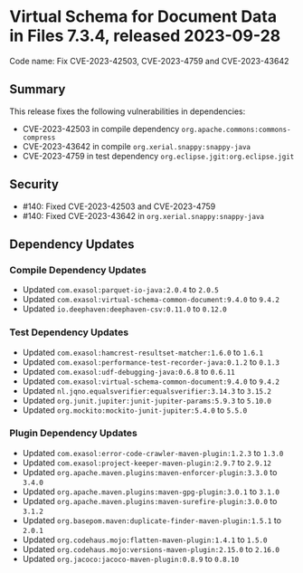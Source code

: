 # Virtual Schema for Document Data in Files 7.3.4, released 2023-09-28

Code name: Fix CVE-2023-42503, CVE-2023-4759 and CVE-2023-43642

## Summary

This release fixes the following vulnerabilities in dependencies:
* CVE-2023-42503 in compile dependency `org.apache.commons:commons-compress`
* CVE-2023-43642 in compile `org.xerial.snappy:snappy-java`
* CVE-2023-4759 in test dependency `org.eclipse.jgit:org.eclipse.jgit`

## Security

* #140: Fixed CVE-2023-42503 and CVE-2023-4759
* #140: Fixed CVE-2023-43642 in `org.xerial.snappy:snappy-java`

## Dependency Updates

### Compile Dependency Updates

* Updated `com.exasol:parquet-io-java:2.0.4` to `2.0.5`
* Updated `com.exasol:virtual-schema-common-document:9.4.0` to `9.4.2`
* Updated `io.deephaven:deephaven-csv:0.11.0` to `0.12.0`

### Test Dependency Updates

* Updated `com.exasol:hamcrest-resultset-matcher:1.6.0` to `1.6.1`
* Updated `com.exasol:performance-test-recorder-java:0.1.2` to `0.1.3`
* Updated `com.exasol:udf-debugging-java:0.6.8` to `0.6.11`
* Updated `com.exasol:virtual-schema-common-document:9.4.0` to `9.4.2`
* Updated `nl.jqno.equalsverifier:equalsverifier:3.14.3` to `3.15.2`
* Updated `org.junit.jupiter:junit-jupiter-params:5.9.3` to `5.10.0`
* Updated `org.mockito:mockito-junit-jupiter:5.4.0` to `5.5.0`

### Plugin Dependency Updates

* Updated `com.exasol:error-code-crawler-maven-plugin:1.2.3` to `1.3.0`
* Updated `com.exasol:project-keeper-maven-plugin:2.9.7` to `2.9.12`
* Updated `org.apache.maven.plugins:maven-enforcer-plugin:3.3.0` to `3.4.0`
* Updated `org.apache.maven.plugins:maven-gpg-plugin:3.0.1` to `3.1.0`
* Updated `org.apache.maven.plugins:maven-surefire-plugin:3.0.0` to `3.1.2`
* Updated `org.basepom.maven:duplicate-finder-maven-plugin:1.5.1` to `2.0.1`
* Updated `org.codehaus.mojo:flatten-maven-plugin:1.4.1` to `1.5.0`
* Updated `org.codehaus.mojo:versions-maven-plugin:2.15.0` to `2.16.0`
* Updated `org.jacoco:jacoco-maven-plugin:0.8.9` to `0.8.10`
